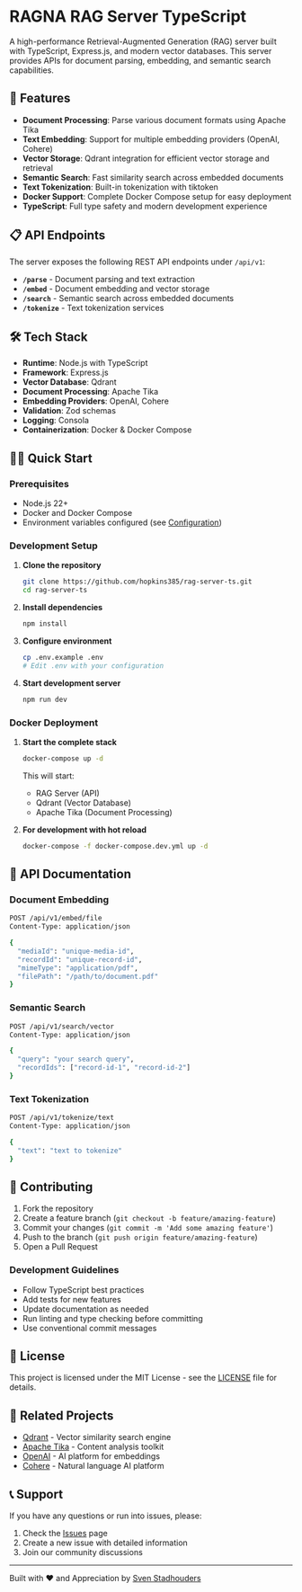 # RAGNA RAG Server TypeScript

A high-performance Retrieval-Augmented Generation (RAG) server built with TypeScript, Express.js, and modern vector databases. This server provides APIs for document parsing, embedding, and semantic search capabilities.

## 🚀 Features

- **Document Processing**: Parse various document formats using Apache Tika
- **Text Embedding**: Support for multiple embedding providers (OpenAI, Cohere)
- **Vector Storage**: Qdrant integration for efficient vector storage and retrieval
- **Semantic Search**: Fast similarity search across embedded documents
- **Text Tokenization**: Built-in tokenization with tiktoken
- **Docker Support**: Complete Docker Compose setup for easy deployment
- **TypeScript**: Full type safety and modern development experience

## 📋 API Endpoints

The server exposes the following REST API endpoints under `/api/v1`:

- **`/parse`** - Document parsing and text extraction
- **`/embed`** - Document embedding and vector storage
- **`/search`** - Semantic search across embedded documents
- **`/tokenize`** - Text tokenization services

## 🛠️ Tech Stack

- **Runtime**: Node.js with TypeScript
- **Framework**: Express.js
- **Vector Database**: Qdrant
- **Document Processing**: Apache Tika
- **Embedding Providers**: OpenAI, Cohere
- **Validation**: Zod schemas
- **Logging**: Consola
- **Containerization**: Docker & Docker Compose

## 🏃‍♂️ Quick Start

### Prerequisites

- Node.js 22+
- Docker and Docker Compose
- Environment variables configured (see [Configuration](#configuration))

### Development Setup

1. **Clone the repository**

    ```bash
    git clone https://github.com/hopkins385/rag-server-ts.git
    cd rag-server-ts
    ```

2. **Install dependencies**

    ```bash
    npm install
    ```

3. **Configure environment**

    ```bash
    cp .env.example .env
    # Edit .env with your configuration
    ```

4. **Start development server**
    ```bash
    npm run dev
    ```

### Docker Deployment

1. **Start the complete stack**

    ```bash
    docker-compose up -d
    ```

    This will start:

    - RAG Server (API)
    - Qdrant (Vector Database)
    - Apache Tika (Document Processing)

2. **For development with hot reload**
    ```bash
    docker-compose -f docker-compose.dev.yml up -d
    ```

## 📖 API Documentation

### Document Embedding

```bash
POST /api/v1/embed/file
Content-Type: application/json

{
  "mediaId": "unique-media-id",
  "recordId": "unique-record-id",
  "mimeType": "application/pdf",
  "filePath": "/path/to/document.pdf"
}
```

### Semantic Search

```bash
POST /api/v1/search/vector
Content-Type: application/json

{
  "query": "your search query",
  "recordIds": ["record-id-1", "record-id-2"]
}
```

### Text Tokenization

```bash
POST /api/v1/tokenize/text
Content-Type: application/json

{
  "text": "text to tokenize"
}
```

## 🤝 Contributing

1. Fork the repository
2. Create a feature branch (`git checkout -b feature/amazing-feature`)
3. Commit your changes (`git commit -m 'Add some amazing feature'`)
4. Push to the branch (`git push origin feature/amazing-feature`)
5. Open a Pull Request

### Development Guidelines

- Follow TypeScript best practices
- Add tests for new features
- Update documentation as needed
- Run linting and type checking before committing
- Use conventional commit messages

## 📄 License

This project is licensed under the MIT License - see the [LICENSE](LICENSE) file for details.

## 🔗 Related Projects

- [Qdrant](https://github.com/qdrant/qdrant) - Vector similarity search engine
- [Apache Tika](https://tika.apache.org/) - Content analysis toolkit
- [OpenAI](https://openai.com/) - AI platform for embeddings
- [Cohere](https://cohere.ai/) - Natural language AI platform

## 📞 Support

If you have any questions or run into issues, please:

1. Check the [Issues](https://github.com/hopkins385/rag-server-ts/issues) page
2. Create a new issue with detailed information
3. Join our community discussions

---

Built with ❤️ and Appreciation by [Sven Stadhouders](https://github.com/hopkins385)
